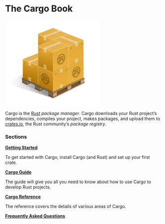 # The Cargo Book

![Cargo Logo](images/Cargo-Logo-Small.png)

Cargo is the [Rust] *package manager*. Cargo downloads your Rust project’s
dependencies, compiles your project, makes packages, and upload them to
[crates.io], the Rust community’s *package registry*.


### Sections

**[Getting Started](getting-started.html)**

To get started with Cargo, install Cargo (and Rust) and set up your first crate.

**[Cargo Guide](guide/index.html)**

The guide will give you all you need to know about how to use Cargo to develop
Rust projects.

**[Cargo Reference](reference/index.html)**

The reference covers the details of various areas of Cargo.

**[Frequently Asked Questions](faq.html)**

[rust]: https://www.rust-lang.org/
[crates.io]: https://crates.io/
